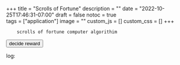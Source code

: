 +++
title = "Scrolls of Fortune"
description = ""
date = "2022-10-25T17:46:31-07:00"
draft = false
notoc = true  
tags = ["application"]
image = ""
custom_js = []
custom_css = []
+++

 
<!--more-->


		scrolls of fortune computer algorithim
				

<button id="decide">decide reward</button>
<p id="scrollsBought"></p>
<p id="logreward">log: <br/></p>
<script src="script_for_scroll.js">
</script>
